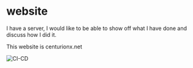 # website
I have a server, I would like to be able to show off what I have done and discuss how I did it.

This website is centurionx.net

![CI-CD](https://github.com/Joseph-Melberg/website/workflows/CI-CD/badge.svg)
